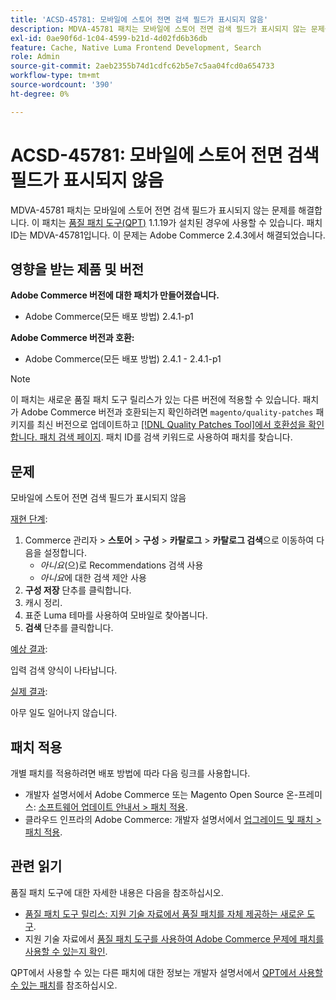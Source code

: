```yaml
---
title: 'ACSD-45781: 모바일에 스토어 전면 검색 필드가 표시되지 않음'
description: MDVA-45781 패치는 모바일에 스토어 전면 검색 필드가 표시되지 않는 문제를 해결합니다. 이 패치는 [Quality Patches Tool (QPT)](/help/announcements/adobe-commerce-announcements/magento-quality-patches-released-new-tool-to-self-serve-quality-patches.md) 1.1.19가 설치된 경우 사용할 수 있습니다. 패치 ID는 MDVA-45781입니다. 이 문제는 Adobe Commerce 2.4.3에서 해결되었습니다.
exl-id: 0ae90f6d-1c04-4599-b21d-4d02fd6b36db
feature: Cache, Native Luma Frontend Development, Search
role: Admin
source-git-commit: 2aeb2355b74d1cdfc62b5e7c5aa04fcd0a654733
workflow-type: tm+mt
source-wordcount: '390'
ht-degree: 0%

---
```


# ACSD-45781: 모바일에 스토어 전면 검색 필드가 표시되지 않음

MDVA-45781 패치는 모바일에 스토어 전면 검색 필드가 표시되지 않는 문제를 해결합니다. 이 패치는 [품질 패치 도구(QPT)](/help/announcements/adobe-commerce-announcements/magento-quality-patches-released-new-tool-to-self-serve-quality-patches.md) 1.1.19가 설치된 경우에 사용할 수 있습니다. 패치 ID는 MDVA-45781입니다. 이 문제는 Adobe Commerce 2.4.3에서 해결되었습니다.

## 영향을 받는 제품 및 버전

**Adobe Commerce 버전에 대한 패치가 만들어졌습니다.**

* Adobe Commerce(모든 배포 방법) 2.4.1-p1

**Adobe Commerce 버전과 호환:**

* Adobe Commerce(모든 배포 방법) 2.4.1 - 2.4.1-p1

>[!NOTE]
>
>이 패치는 새로운 품질 패치 도구 릴리스가 있는 다른 버전에 적용할 수 있습니다. 패치가 Adobe Commerce 버전과 호환되는지 확인하려면 `magento/quality-patches` 패키지를 최신 버전으로 업데이트하고 [[!DNL Quality Patches Tool]에서 호환성을 확인합니다. 패치 검색 페이지](https://experienceleague.adobe.com/tools/commerce-quality-patches/index.html?lang=ko). 패치 ID를 검색 키워드로 사용하여 패치를 찾습니다.

## 문제

모바일에 스토어 전면 검색 필드가 표시되지 않음

<u>재현 단계</u>:

1. Commerce 관리자 > **스토어** > **구성** > **카탈로그** > **카탈로그 검색**&#x200B;으로 이동하여 다음을 설정합니다.
   * *아니요*(으)로 Recommendations 검색 사용
   * *아니요*&#x200B;에 대한 검색 제안 사용
1. **구성 저장** 단추를 클릭합니다.
1. 캐시 정리.
1. 표준 Luma 테마를 사용하여 모바일로 찾아봅니다.
1. **검색** 단추를 클릭합니다.

<u>예상 결과</u>:

입력 검색 양식이 나타납니다.

<u>실제 결과</u>:

아무 일도 일어나지 않습니다.

## 패치 적용

개별 패치를 적용하려면 배포 방법에 따라 다음 링크를 사용합니다.

* 개발자 설명서에서 Adobe Commerce 또는 Magento Open Source 온-프레미스: [소프트웨어 업데이트 안내서 > 패치 적용](https://experienceleague.adobe.com/ko/docs/commerce-operations/tools/quality-patches-tool/usage).
* 클라우드 인프라의 Adobe Commerce: 개발자 설명서에서 [업그레이드 및 패치 > 패치 적용](https://experienceleague.adobe.com/ko/docs/commerce-cloud-service/user-guide/develop/upgrade/apply-patches).

## 관련 읽기

품질 패치 도구에 대한 자세한 내용은 다음을 참조하십시오.

* [품질 패치 도구 릴리스: 지원 기술 자료에서 품질 패치를 자체 제공하는 새로운 도구](/help/announcements/adobe-commerce-announcements/magento-quality-patches-released-new-tool-to-self-serve-quality-patches.md).
* 지원 기술 자료에서 [품질 패치 도구를 사용하여 Adobe Commerce 문제에 패치를 사용할 수 있는지 확인](/help/support-tools/patches-available-in-qpt-tool/check-patch-for-magento-issue-with-magento-quality-patches.md).

QPT에서 사용할 수 있는 다른 패치에 대한 정보는 개발자 설명서에서 [QPT에서 사용할 수 있는 패치](https://experienceleague.adobe.com/tools/commerce-quality-patches/index.html?lang=ko)를 참조하십시오.
